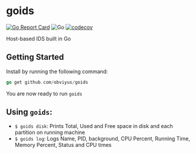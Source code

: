# goids
[![Go Report Card](https://goreportcard.com/badge/github.com/obviyus/goids)](https://goreportcard.com/report/github.com/obviyus/goids)
![Go](https://github.com/obviyus/goids/workflows/Go/badge.svg)
[![codecov](https://codecov.io/gh/obviyus/goids/branch/master/graph/badge.svg)](https://codecov.io/gh/obviyus/goids)

Host-based IDS built in Go

## Getting Started

Install by running the following command:
```go
go get github.com/obviyus/goids
```
You are now ready to run `goids`

## Using `goids`:
- `$ goids disk`:
  Prints Total, Used and Free space in disk and each partition on running machine 
- `$ goids log`:
  Logs Name, PID, background, CPU Percent, Running Time, Memory Percent, Status and CPU times
